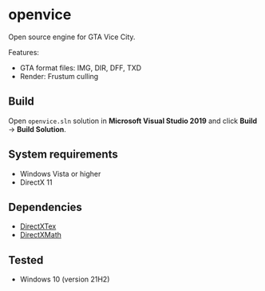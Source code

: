 # openvice
Open source engine for GTA Vice City.

Features:
* GTA format files: IMG, DIR, DFF, TXD
* Render: Frustum culling

## Build 
Open `openvice.sln` solution in **Microsoft Visual Studio 2019** and click **Build** -> **Build Solution**.

## System requirements
* Windows Vista or higher
* DirectX 11

## Dependencies
* [DirectXTex](https://github.com/microsoft/DirectXTex)
* [DirectXMath](https://github.com/microsoft/DirectXMath)

## Tested
* Windows 10 (version 21H2)